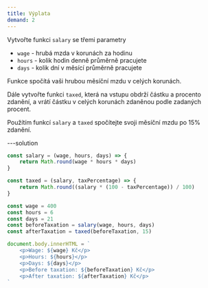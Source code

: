 ```yaml
---
title: Výplata
demand: 2
---
```


Vytvořte funkci `salary` se třemi parametry

- `wage` - hrubá mzda v korunách za hodinu
- `hours` - kolik hodin denně průměrně pracujete
- `days` - kolik dní v měsící průměrně pracujete

Funkce spočítá vaši hrubou měsíční mzdu v celých korunách.

Dále vytvořte funkci `taxed`, která na vstupu obdrží částku a procento zdanění, a vrátí částku v celých korunách zdaněnou podle zadaných procent.

Použítím funkcí `salary` a `taxed` spočítejte svoji měsíční mzdu po 15% zdanění.

---solution

```js
const salary = (wage, hours, days) => {
	return Math.round(wage * hours * days)
}

const taxed = (salary, taxPercentage) => {
	return Math.round((salary * (100 - taxPercentage)) / 100)
}

const wage = 400
const hours = 6
const days = 21
const beforeTaxation = salary(wage, hours, days)
const afterTaxation = taxed(beforeTaxation, 15)

document.body.innerHTML = `
	<p>Wage: ${wage} Kč</p>
	<p>Hours: ${hours}</p>
	<p>Days: ${days}</p>
	<p>Before taxation: ${beforeTaxation} Kč</p>
	<p>After taxation: ${afterTaxation} Kč</p>
`
```
